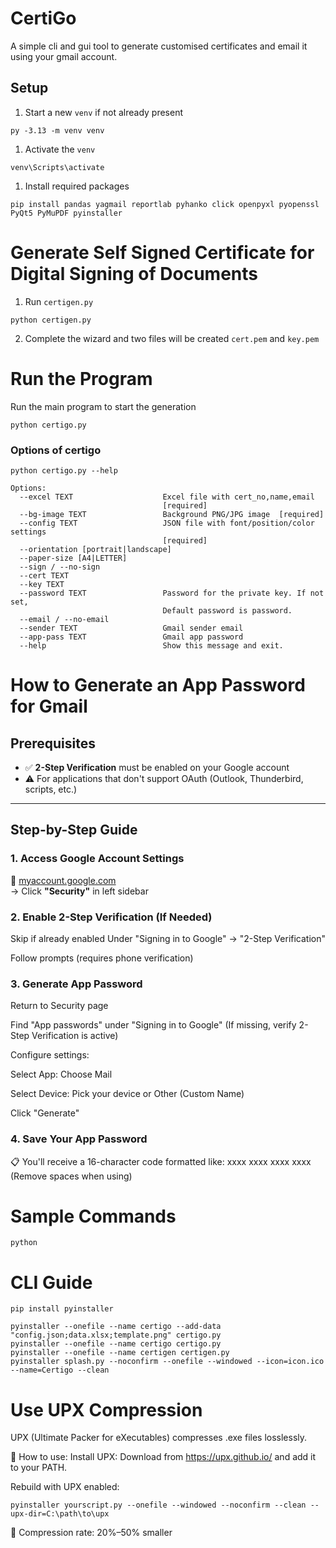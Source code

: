 # CertiGo
A simple cli and gui tool to generate customised certificates and email it using your gmail account.

## Setup
1. Start a new `venv` if not already present
```
py -3.13 -m venv venv
```
1. Activate the `venv`
```
venv\Scripts\activate
```
1. Install required packages
```
pip install pandas yagmail reportlab pyhanko click openpyxl pyopenssl PyQt5 PyMuPDF pyinstaller
```

# Generate Self Signed Certificate for Digital Signing of Documents
1. Run `certigen.py`
```
python certigen.py
```
2. Complete the wizard and two files will be created `cert.pem` and `key.pem`

# Run the Program
Run the main program to start the generation
```
python certigo.py
```

### Options of certigo
```
python certigo.py --help
```

```
Options:
  --excel TEXT                    Excel file with cert_no,name,email
                                  [required]
  --bg-image TEXT                 Background PNG/JPG image  [required]
  --config TEXT                   JSON file with font/position/color settings
                                  [required]
  --orientation [portrait|landscape]
  --paper-size [A4|LETTER]
  --sign / --no-sign
  --cert TEXT
  --key TEXT
  --password TEXT                 Password for the private key. If not set,
                                  Default password is password.
  --email / --no-email
  --sender TEXT                   Gmail sender email
  --app-pass TEXT                 Gmail app password
  --help                          Show this message and exit.
```

# How to Generate an App Password for Gmail

## Prerequisites
- ✅ **2-Step Verification** must be enabled on your Google account  
- ⚠️ For applications that don't support OAuth (Outlook, Thunderbird, scripts, etc.)

---

## Step-by-Step Guide

### 1. Access Google Account Settings
🔗 [myaccount.google.com](https://myaccount.google.com)  
→ Click **"Security"** in left sidebar

### 2. Enable 2-Step Verification (If Needed)

Skip if already enabled
Under "Signing in to Google" → "2-Step Verification"

Follow prompts (requires phone verification)

### 3. Generate App Password
Return to Security page

Find "App passwords" under "Signing in to Google"
(If missing, verify 2-Step Verification is active)

Configure settings:

Select App: Choose Mail

Select Device: Pick your device or Other (Custom Name)

Click "Generate"

### 4. Save Your App Password
📋 You'll receive a 16-character code formatted like:
xxxx xxxx xxxx xxxx
(Remove spaces when using)

# Sample Commands

```
python
```


# CLI Guide

```
pip install pyinstaller

pyinstaller --onefile --name certigo --add-data "config.json;data.xlsx;template.png" certigo.py
pyinstaller --onefile --name certigo certigo.py
pyinstaller --onefile --name certigen certigen.py
pyinstaller splash.py --noconfirm --onefile --windowed --icon=icon.ico --name=Certigo --clean

```


# Use UPX Compression
UPX (Ultimate Packer for eXecutables) compresses .exe files losslessly.

🔧 How to use:
Install UPX:
Download from https://upx.github.io/ and add it to your PATH.

Rebuild with UPX enabled:

```
pyinstaller yourscript.py --onefile --windowed --noconfirm --clean --upx-dir=C:\path\to\upx
```
🎯 Compression rate: 20%–50% smaller